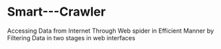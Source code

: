 # Smart---Crawler
Accessing Data from Internet Through Web spider in Efficient Manner by Filtering Data in two stages in web interfaces
